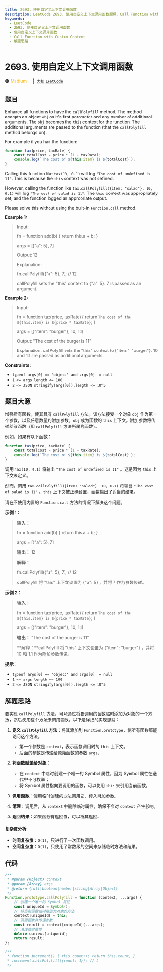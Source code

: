```yaml
---
title: 2693. 使用自定义上下文调用函数
description: LeetCode 2693. 使用自定义上下文调用函数题解，Call Function with Custom Context，包含解题思路、复杂度分析以及完整的 JavaScript 代码实现。
keywords:
  - LeetCode
  - 2693. 使用自定义上下文调用函数
  - 使用自定义上下文调用函数
  - Call Function with Custom Context
  - 解题思路
---
```


# 2693. 使用自定义上下文调用函数

🟠 <font color=#ffb800>Medium</font>&emsp; 🔗&ensp;[`力扣`](https://leetcode.cn/problems/call-function-with-custom-context) [`LeetCode`](https://leetcode.com/problems/call-function-with-custom-context)

## 题目

Enhance all functions to have the `callPolyfill` method. The method accepts an
object `obj` as it's first parameter and any number of additional arguments.
The `obj` becomes the `this` context for the function. The additional
arguments are passed to the function (that the `callPolyfill` method belongs
on).

For example if you had the function:

```js
function tax(price, taxRate) {
	const totalCost = price * (1 + taxRate);
	console.log(`The cost of ${this.item} is ${totalCost}`);
}
```

Calling this function like `tax(10, 0.1)` will log `"The cost of undefined is
11"`. This is because the `this` context was not defined.

However, calling the function like `tax.callPolyfill({item: "salad"}, 10,
0.1)` will log `"The cost of salad is 11"`. The `this` context was
appropriately set, and the function logged an appropriate output.

Please solve this without using the built-in `Function.call` method.

**Example 1:**

> Input:
>
> fn = function add(b) { return this.a + b; }
>
> args = [{"a": 5}, 7]
>
> Output: 12
>
> Explanation:
>
> fn.callPolyfill({"a": 5}, 7); // 12
>
> callPolyfill sets the "this" context to {"a": 5}. 7 is passed as an argument.

**Example 2:**

> Input:
>
> fn = function tax(price, taxRate) { return `The cost of the ${this.item} is ${price * taxRate}`; }
>
> args = [{"item": "burger"}, 10, 1.1]
>
> Output: "The cost of the burger is 11"
>
> Explanation: callPolyfill sets the "this" context to {"item": "burger"}. 10 and 1.1 are passed as additional arguments.

**Constraints:**

- `typeof args[0] == 'object' and args[0] != null`
- `1 <= args.length <= 100`
- `2 <= JSON.stringify(args[0]).length <= 10^5`

## 题目大意

增强所有函数，使其具有 `callPolyfill` 方法。该方法接受一个对象 `obj` 作为第一个参数，以及任意数量的附加参数。`obj` 成为函数的
`this` 上下文。附加参数将传递给该函数（即 `callPolyfill` 方法所属的函数）。

例如，如果有以下函数：

```js
function tax(price, taxRate) {
	const totalCost = price * (1 + taxRate);
	console.log(`The cost of ${this.item} is ${totalCost}`);
}
```

调用 `tax(10, 0.1)` 将输出 `"The cost of undefined is 11"` 。这是因为 `this` 上下文未定义。

然而，调用 `tax.callPolyfill({item: "salad"}, 10, 0.1)` 将输出 `"The cost of salad is
11"` 。`this` 上下文被正确设置，函数输出了适当的结果。

请在不使用内置的 `Function.call` 方法的情况下解决这个问题。

**示例 1：**

> **输入：**
>
> fn = function add(b) { return this.a + b; }
>
> args = [{"a": 5}, 7]
>
> **输出：** 12
>
> **解释：**
>
> fn.callPolyfill({"a": 5}, 7); // 12
>
> callPolyfill 将 "this" 上下文设置为 {"a": 5} ，并将 7 作为参数传递。

**示例 2：**

> **输入：**
>
> fn = function tax(price, taxRate) { return `The cost of the ${this.item} is ${price * taxRate}`; }
>
> args = [{"item": "burger"}, 10, 1,1]
>
> **输出：** "The cost of the burger is 11"
>
> **解释：**callPolyfill 将 "this" 上下文设置为 {"item": "burger"} ，并将 10 和 1.1 作为附加参数传递。

**提示：**

- `typeof args[0] == 'object' and args[0] != null`
- `1 <= args.length <= 100`
- `2 <= JSON.stringify(args[0]).length <= 10^5`

## 解题思路

要实现 `callPolyfill` 方法，可以通过将要调用的函数临时添加为对象的一个方法，然后使用这个方法来调用函数。以下是详细的实现思路：

1. **定义 `callPolyfill` 方法**：将其添加到 `Function.prototype`，使所有函数都能访问这个方法。

   - 第一个参数是 `context`，表示函数调用时的 `this` 上下文。
   - 后面的参数是传递给原始函数的参数 `args`。

2. **将函数赋值给对象**：

   - 在 `context` 中临时创建一个唯一的 Symbol 属性，因为 Symbol 属性在迭代中不可枚举；
   - 将 Symbol 属性指向要调用的函数，可以使用 `this` 来引用当前函数。

3. **调用函数**：使用临时创建的方法调用它，传入附加参数。

4. **清理**：调用后，从 `context` 中删除临时属性，确保不会对 `context` 产生影响。

5. **返回结果**：如果函数有返回值，可以将其返回。

#### 复杂度分析

- **时间复杂度**：`O(1)`，只进行了一次函数调用。
- **空间复杂度**：`O(1)`，只使用了常数级的空间来存储临时方法和结果。

## 代码

```javascript
/**
 * @param {Object} context
 * @param {Array} args
 * @return {null|boolean|number|string|Array|Object}
 */
Function.prototype.callPolyfill = function (context, ...args) {
	// 创建一个唯一的 Symbol 属性
	const uniqueId = Symbol();
	// 将当前函数临时赋值为对象的方法
	context[uniqueId] = this;
	// 调用函数并传递参数
	const result = context[uniqueId](...args);
	// 清理临时属性
	delete context[uniqueId];
	return result;
};

/**
 * function increment() { this.count++; return this.count; }
 * increment.callPolyfill({count: 1}); // 2
 */
```
